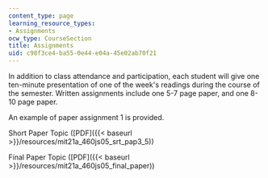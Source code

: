 ```yaml
---
content_type: page
learning_resource_types:
- Assignments
ocw_type: CourseSection
title: Assignments
uid: c98f3ce4-ba55-0e44-e04a-45e02ab70f21
---
```


In addition to class attendance and participation, each student will give one ten-minute presentation of one of the week's readings during the course of the semester. Written assignments include one 5-7 page paper, and one 8-10 page paper.

An example of paper assignment 1 is provided.

Short Paper Topic ([PDF]({{< baseurl >}}/resources/mit21a_460js05_srt_pap3_5))

Final Paper Topic ([PDF]({{< baseurl >}}/resources/mit21a_460js05_final_paper))